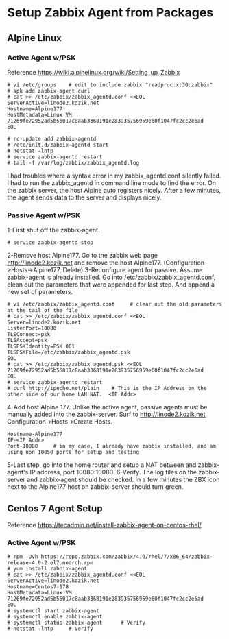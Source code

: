 # Setup Zabbix Agent from Packages
## Alpine Linux
### Active Agent w/PSK
Reference https://wiki.alpinelinux.org/wiki/Setting_up_Zabbix
```
# vi /etc/groups    # edit to include zabbix "readproc:x:30:zabbix"
# apk add zabbix-agent curl
# cat >> /etc/zabbix/zabbix_agentd.conf <<EOL
ServerActive=linode2.kozik.net
Hostname=Alpine177
HostMetadata=Linux VM 71269fe72952ad5b56017c8aab3368191e283935756959e60f1047fc2cc2e6ad
EOL

# rc-update add zabbix-agentd
# /etc/init.d/zabbix-agentd start
# netstat -lntp
# service zabbix-agentd restart
# tail -f /var/log/zabbix/zabbix_agentd.log
```
I had troubles where a syntax error in my zabbix_agentd.conf silently failed.  I had to run the zabbix_agentd in command line mode to find the error.
On the zabbix server, the host Alpine auto registers nicely.  After a few minutes, the agent sends data to the server and displays nicely.

### Passive Agent w/PSK
1-First shut off the zabbix-agent.
```
# service zabbix-agentd stop
```
2-Remove host Alpine177. Go to the zabbix web page http://linode2.kozik.net and remove the host Alpine177. (Configuration->Hosts->Alpine177, Delete) 
3-Reconfigure agent for passive. Assume zabbix-agent is already installed.  Go into /etc/zabbix/zabbix_agentd.conf, clean out the parameters that were appended for last step. And append a new set of parameters.
```
# vi /etc/zabbix/zabbix_agentd.conf     # clear out the old parameters at the tail of the file
# cat >> /etc/zabbix/zabbix_agentd.conf <<EOL
Server=linode2.kozik.net
ListenPort=10080      
TLSConnect=psk
TLSAccept=psk
TLSPSKIdentity=PSK 001
TLSPSKFile=/etc/zabbix/zabbix_agentd.psk
EOL
# cat >> /etc/zabbix/zabbix_agentd.psk <<EOL
71269fe72952ad5b56017c8aab3368191e283935756959e60f1047fc2cc2e6ad
EOL
# service zabbix-agentd restart
# curl http://ipecho.net/plain    # This is the IP Address on the other side of our home LAN NAT.  <IP Addr>
```
4-Add host Alpine 177. Unlike the active agent, passive agents must be manually added into the zabbix-server.  Surf to http://linode2.kozik.net, Configuration->Hosts->Create Hosts. 
```
Hostname-Alpine177 
IP-<IP Addr>
Port-10080     # in my case, I already have zabbix installed, and am using non 10050 ports for setup and testing
```
5-Last step, go into the home router and setup a NAT between <IP Addr> and zabbix-agent's IP address, port 10080:10080. 
6-Verify.  The log files on the zabbix-server and zabbix-agent should be checked.  In a few minutes the ZBX icon next to the Alpine177 host on zabbix-server should turn green.


## Centos 7 Agent Setup
Reference https://tecadmin.net/install-zabbix-agent-on-centos-rhel/
### Active Agent w/PSK
```
# rpm -Uvh https://repo.zabbix.com/zabbix/4.0/rhel/7/x86_64/zabbix-release-4.0-2.el7.noarch.rpm
# yum install zabbix-agent
# cat >> /etc/zabbix/zabbix_agentd.conf <<EOL
ServerActive=linode2.kozik.net
Hostname=Centos7-178
HostMetadata=Linux VM 71269fe72952ad5b56017c8aab3368191e283935756959e60f1047fc2cc2e6ad
EOL
# systemctl start zabbix-agent
# systemctl enable zabbix-agent
# systemctl status zabbix-agent      # Verify 
# netstat -lntp     # Verify
```




